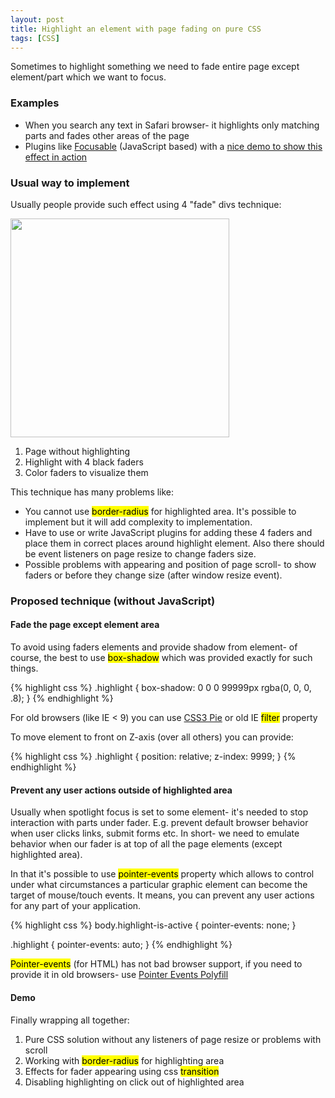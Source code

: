 ```yaml
---
layout: post
title: Highlight an element with page fading on pure CSS
tags: [CSS]
---
```


Sometimes to highlight something we need to fade entire page except element/part which we want to focus.

<h3>Examples</h3>

<ul>
    <li>
        When you search any text in Safari browser- it highlights only matching parts and fades other areas of the page
    </li>
    <li>
        Plugins like <a target="_blank" href="https://github.com/zzarcon/focusable">Focusable</a> (JavaScript based) with a <a target="_blank" href="http://zzarcon.github.io/focusable/">nice demo to show this effect in action</a>
    </li>
</ul>

<div class="more"></div>

<h3>Usual way to implement</h3>

Usually people provide such effect using 4 "fade" divs technique:

<img width="350" src="https://i.imgur.com/sjaiFLR.png" alt=""/>

<ol>
    <li>
        Page without highlighting
    </li>
    <li>
        Highlight with 4 black faders
    </li>
    <li>
        Color faders to visualize them
    </li>
</ol>

This technique has many problems like:
<ul>
    <li>
        You cannot use <mark>border-radius</mark> for highlighted area. It's possible to implement but it will add complexity to implementation.
    </li>
    <li>
        Have to use or write JavaScript plugins for adding these 4 faders and place them in correct places around highlight element.
        Also there should be event listeners on page resize to change faders size.
    </li>
    <li>
        Possible problems with appearing and position of page scroll- to show faders or before they change size (after window resize event).
    </li>
</ul>


<h3>Proposed technique (without JavaScript)</h3>

<h4>Fade the page except element area</h4>

To avoid using faders elements and provide shadow from element- of course,
the best to use <mark>box-shadow</mark> which was provided exactly for such things.

{% highlight css %}
.highlight {
    box-shadow: 0 0 0 99999px rgba(0, 0, 0, .8);
}
{% endhighlight %}

For old browsers (like IE < 9) you can use <a href="http://css3pie.com/">CSS3 Pie</a> or old IE <mark>filter</mark> property

To move element to front on Z-axis (over all others) you can provide:

{% highlight css %}
.highlight {
    position: relative;
    z-index: 9999;
}
{% endhighlight %}

<h4>Prevent any user actions outside of highlighted area</h4>

Usually when spotlight focus is set to some element- it's needed to stop interaction with parts under fader.
E.g. prevent default browser behavior when user clicks links, submit forms etc.
In short- we need to emulate behavior when our fader is at top of all the page elements (except highlighted area).

In that it's possible to use <mark>pointer-events</mark> property which
allows to control under what circumstances a particular graphic element can become the target of mouse/touch events.
It means, you can prevent any user actions for any part of your application.

{% highlight css %}
body.highlight-is-active {
    pointer-events:  none;
}

.highlight {
    pointer-events:  auto;
}
{% endhighlight %}

<mark>Pointer-events</mark> (for HTML) has not bad browser support, if you need to provide it in old browsers-
use <a href="https://github.com/kmewhort/pointer_events_polyfill/blob/master/pointer_events_polyfill.js">Pointer Events Polyfill</a>

<div class="caniuse" data-feature="pointer-events"></div>


<h4>Demo</h4>

Finally wrapping all together:

<ol>
    <li>
        Pure CSS solution without any listeners of page resize or problems with scroll
    </li>
    <li>
        Working with <mark>border-radius</mark> for highlighting area
    </li>
    <li>
        Effects for fader appearing using css <mark>transition</mark>
    </li>
    <li>
        Disabling highlighting on click out of highlighted area
    </li>
</ol>

<span data-height="330" data-theme-id="178" data-slug-hash="zxKJQQ" data-user="malyw" data-default-tab="result" class="codepen"></span>
